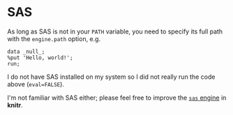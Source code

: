 # SAS

As long as SAS is not in your `PATH` variable, you need to specify its full path with the `engine.path` option, e.g.


```sas
data _null_;
%put 'Hello, world!';
run;
```

I do not have SAS installed on my system so I did not really run the code above (`eval=FALSE`).

I'm not familiar with SAS either; please feel free to improve the [`sas` engine](https://github.com/yihui/knitr/blob/master/R/engine.R) in **knitr**.
